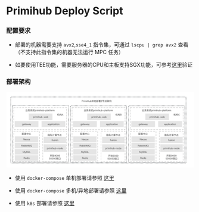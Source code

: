 # Primihub Deploy Script

### 配置要求

* 部署的机器需要支持 `avx2`,`sse4_1` 指令集，可通过 `lscpu | grep avx2` 查看（不支持此指令集的机器无法运行 MPC 任务）

* 如要使用TEE功能，需要服务器的CPU和主板支持SGX功能，可参考[这里](https://help.aliyun.com/document_detail/208095.html)验证

### 部署架构

![PrimiHub](./k8s-deploy/primihub.jpg)

* 使用 `docker-compose` 单机部署请参照 [这里](./docker-all-in-one/README.md)

* 使用 `docker-compose` 多机/异地部署请参照 [这里](./docker-one-in-one/README.md)

* 使用 `k8s` 部署请参照 [这里](./k8s-deploy/README.md)

